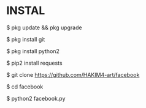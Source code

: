 # INSTAL

$ pkg update && pkg upgrade

$ pkg install git

$ pkg install python2

$ pip2 install requests

$ git clone https://github.com/HAKIM4-art/facebook

$ cd facebook

$ python2 facebook.py


